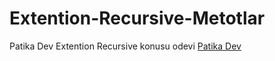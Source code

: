 # Extention-Recursive-Metotlar
Patika Dev Extention Recursive konusu odevi
[Patika Dev](https://www.patika.dev/tr)
